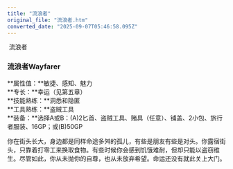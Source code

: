 ```yaml
---
title: "流浪者"
original_file: "流浪者.htm"
converted_date: "2025-09-07T05:46:58.095Z"
---
```


﻿ 流浪者  

### 流浪者Wayfarer

**属性值：**敏捷、感知、魅力  
**专长：**幸运（见第五章）  
**技能熟练：**洞悉和隐匿  
**工具熟练：**盗贼工具  
**装备：**选择A或B：(A)2匕首、盗贼工具、赌具（任意）、铺盖、2小包、旅行者服装、16GP；或(B)50GP

你在街头长大，身边都是同样命途多舛的孤儿，有些是朋友有些是对头。你露宿街头，只靠着打零工来换取食物。有些时候你会感到饥饿难耐，但却只能以盗窃维生。尽管如此，你从未抛你的自尊，也从未放弃希望。命运还没有就此关上大门。